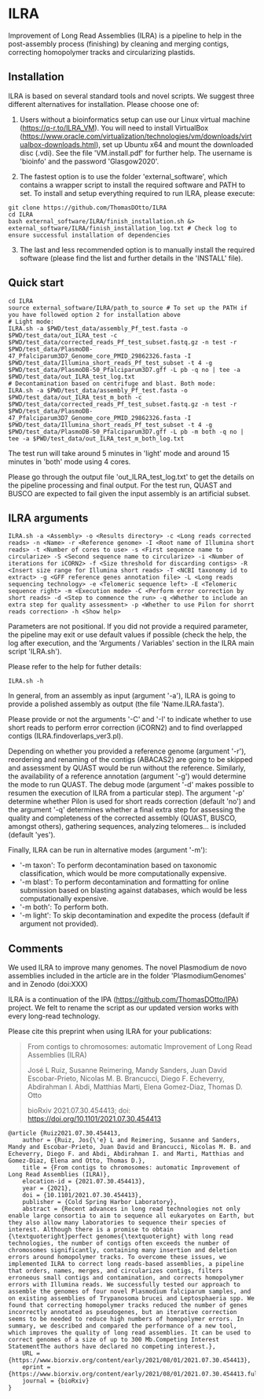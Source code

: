 # ILRA
Improvement of Long Read Assemblies (ILRA) is a pipeline to help in the post-assembly process (finishing) by cleaning and merging contigs, correcting homopolymer tracks and circularizing plastids. 

## Installation
ILRA is based on several standard tools and novel scripts. We suggest three different alternatives for installation. Please choose one of:


1) Users without a bioinformatics setup can use our Linux virtual machine (https://q-r.to/ILRA_VM). You will need to install VirtualBox (https://www.oracle.com/virtualization/technologies/vm/downloads/virtualbox-downloads.html), set up Ubuntu x64 and mount the downloaded disc (.vdi). See the file 'VM.install.pdf' for further help. The username is 'bioinfo' and the password 'Glasgow2020'.



2) The fastest option is to use the folder 'external_software', which contains a wrapper script to install the required software and PATH to set. To install and setup everything required to run ILRA, please execute:
```
git clone https://github.com/ThomasDOtto/ILRA
cd ILRA
bash external_software/ILRA/finish_installation.sh &> external_software/ILRA/finish_installation_log.txt # Check log to ensure successful installation of dependencies
```



3) The last and less recommended option is to manually install the required software (please find the list and further details in the 'INSTALL' file).



## Quick start
```
cd ILRA
source external_software/ILRA/path_to_source # To set up the PATH if you have followed option 2 for installation above
# Light mode:
ILRA.sh -a $PWD/test_data/assembly_Pf_test.fasta -o $PWD/test_data/out_ILRA_test -c $PWD/test_data/corrected_reads_Pf_test_subset.fastq.gz -n test -r $PWD/test_data/PlasmoDB-47_Pfalciparum3D7_Genome_core_PMID_29862326.fasta -I $PWD/test_data/Illumina_short_reads_Pf_test_subset -t 4 -g $PWD/test_data/PlasmoDB-50_Pfalciparum3D7.gff -L pb -q no | tee -a $PWD/test_data/out_ILRA_test_log.txt
# Decontamination based on centrifuge and blast. Both mode:
ILRA.sh -a $PWD/test_data/assembly_Pf_test.fasta -o $PWD/test_data/out_ILRA_test_m_both -c $PWD/test_data/corrected_reads_Pf_test_subset.fastq.gz -n test -r $PWD/test_data/PlasmoDB-47_Pfalciparum3D7_Genome_core_PMID_29862326.fasta -I $PWD/test_data/Illumina_short_reads_Pf_test_subset -t 4 -g $PWD/test_data/PlasmoDB-50_Pfalciparum3D7.gff -L pb -m both -q no | tee -a $PWD/test_data/out_ILRA_test_m_both_log.txt
```
The test run will take around 5 minutes in 'light' mode and around 15 minutes in 'both' mode using 4 cores.

Please go through the output file 'out_ILRA_test_log.txt' to get the details on the pipeline processing and final output. For the test run, QUAST and BUSCO are expected to fail given the input assembly is an artificial subset.



## ILRA arguments
```
ILRA.sh -a <Assembly> -o <Results directory> -c <Long reads corrected reads> -n <Name> -r <Reference genome> -I <Root name of Illumina short reads> -t <Number of cores to use> -s <First sequence name to circularize> -S <Second sequence name to circularize> -i <Number of iterations for iCORN2> -f <Size threshold for discarding contigs> -R <Insert size range for Illumina short reads> -T <NCBI taxonomy id to extract> -g <GFF reference genes annotation file> -L <Long reads sequencing technology> -e <Telomeric sequence left> -E <Telomeric sequence right> -m <Execution mode> -C <Perform error correction by short reads> -d <Step to commence the run> -q <Whether to include an extra step for quality assessment> -p <Whether to use Pilon for shorrt reads correction> -h <Show help>
```
Parameters are not positional. If you did not provide a required parameter, the pipeline may exit or use default values if possible (check the help, the log after execution, and the 'Arguments / Variables' section in the ILRA main script 'ILRA.sh').

Please refer to the help for futher details:
```
ILRA.sh -h
```
In general, from an assembly as input (argument '-a'), ILRA is going to provide a polished assembly as output (the file 'Name.ILRA.fasta').

Please provide or not the arguments '-C' and '-I' to indicate whether to use short reads to perform error correction (iCORN2) and to find overlapped contigs (ILRA.findoverlaps_ver3.pl).

Depending on whether you provided a reference genome (argument '-r'), reordering and renaming of the contigs (ABACAS2) are going to be skipped and assessment by QUAST would be run without the reference. Similarly, the availability of a reference annotation (argument '-g') would determine the mode to run QUAST. The debug mode (argument '-d' makes possible to resumen the execution of ILRA from a particular step). The argument '-p' determine whether Pilon is used for short reads correction (default 'no') and the argument '-q' determines whether a final extra step for assessing the quality and completeness of the corrected assembly (QUAST, BUSCO, amongst others), gathering sequences, analyzing telomeres... is included (default 'yes').

Finally, ILRA can be run in alternative modes (argument '-m'): 
* '-m taxon': To perform decontamination based on taxonomic classification, which would be more computationally expensive.
* '-m blast': To perform decontamination and formatting for online submission based on blasting against databases, which would be less computationally expensive.
* '-m both': To perform both. 
* '-m light': To skip decontamination and expedite the process (default if argument not provided).



## Comments
We used ILRA to improve many genomes. The novel Plasmodium de novo assemblies included in the article are in the folder 'PlasmodiumGenomes' and in Zenodo (doi:XXX)

ILRA is a continuation of the IPA (https://github.com/ThomasDOtto/IPA) project. We felt to rename the script as our updated version works with every long-read technology.
  
Please cite this preprint when using ILRA for your publications:

> From contigs to chromosomes: automatic Improvement of Long Read Assemblies (ILRA)
> 
> José L Ruiz, Susanne Reimering, Mandy Sanders, Juan David Escobar-Prieto, Nicolas M. B. Brancucci, Diego F. Echeverry, Abdirahman I. Abdi, Matthias Marti, Elena Gomez-Diaz, Thomas D. Otto
> 
> bioRxiv 2021.07.30.454413; doi: https://doi.org/10.1101/2021.07.30.454413
```
@article {Ruiz2021.07.30.454413,
	author = {Ruiz, Jos{\'e} L and Reimering, Susanne and Sanders, Mandy and Escobar-Prieto, Juan David and Brancucci, Nicolas M. B. and Echeverry, Diego F. and Abdi, Abdirahman I. and Marti, Matthias and Gomez-Diaz, Elena and Otto, Thomas D.},
	title = {From contigs to chromosomes: automatic Improvement of Long Read Assemblies (ILRA)},
	elocation-id = {2021.07.30.454413},
	year = {2021},
	doi = {10.1101/2021.07.30.454413},
	publisher = {Cold Spring Harbor Laboratory},
	abstract = {Recent advances in long read technologies not only enable large consortia to aim to sequence all eukaryotes on Earth, but they also allow many laboratories to sequence their species of interest. Although there is a promise to obtain {\textquoteright}perfect genomes{\textquoteright} with long read technologies, the number of contigs often exceeds the number of chromosomes significantly, containing many insertion and deletion errors around homopolymer tracks. To overcome these issues, we implemented ILRA to correct long reads-based assemblies, a pipeline that orders, names, merges, and circularizes contigs, filters erroneous small contigs and contamination, and corrects homopolymer errors with Illumina reads. We successfully tested our approach to assemble the genomes of four novel Plasmodium falciparum samples, and on existing assemblies of Trypanosoma brucei and Leptosphaeria spp. We found that correcting homopolymer tracks reduced the number of genes incorrectly annotated as pseudogenes, but an iterative correction seems to be needed to reduce high numbers of homopolymer errors. In summary, we described and compared the performance of a new tool, which improves the quality of long read assemblies. It can be used to correct genomes of a size of up to 300 Mb.Competing Interest StatementThe authors have declared no competing interest.},
	URL = {https://www.biorxiv.org/content/early/2021/08/01/2021.07.30.454413},
	eprint = {https://www.biorxiv.org/content/early/2021/08/01/2021.07.30.454413.full.pdf},
	journal = {bioRxiv}
}
```



